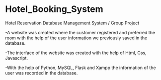 # Hotel_Booking_System
Hotel Reservation Database Management System / Group Project


-A website was created where the customer registered and preferred
the room with the help of the user information we previously saved
in the database.

-The interface of the website was created with the help of Html, Css,
Javascript.

-With the help of Python, MySQL, Flask and Xampp the information
of the user was recorded in the database.
